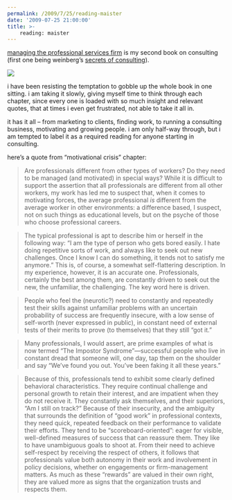 ```yaml
---
permalink: /2009/7/25/reading-maister
date: '2009-07-25 21:00:00'
title: >-
    reading: maister
---
```


[managing the professional services
firm](http://www.amazon.com/Managing-Professional-Service-David-Maister/dp/0684834316/)
is my second book on consulting (first one being weinberg’s [secrets of
consulting](http://www.amazon.com/Secrets-Consulting-Giving-Getting-Successfully/dp/0932633013/)).

<img src="/assets/2009/7/25/mpsf.jpg" data-align="right" data-hspace="10" />

i have been resisting the temptation to gobble up the whole book in one
sitting. i am taking it slowly, giving myself time to think through each
chapter, since every one is loaded with so much insight and relevant
quotes, that at times i even get frustrated, not able to take it all in.

it has it all – from marketing to clients, finding work, to running a
consulting business, motivating and growing people. i am only half-way
through, but i am tempted to label it as a required reading for anyone
starting in consulting.

here’s a quote from “motivational crisis” chapter:

> Are professionals different from other types of workers? Do they need
> to be managed (and motivated) in special ways? While it is difficult
> to support the assertion that all professionals are different from all
> other workers, my work has led me to suspect that, when it comes to
> motivating forces, the average professional *is* different from the
> average worker in other environments: a difference based, I suspect,
> not on such things as educational levels, but on the psyche of those
> who choose professional careers.

> The typical professional is apt to describe him or herself in the
> following way: “I am the type of person who gets bored easily. I hate
> doing repetitive sorts of work, and always like to seek out new
> challenges. Once I know I can do something, it tends not to satisfy me
> anymore.” This is, of course, a somewhat self-flattering description.
> In my experience, however, it is an accurate one. Professionals,
> certainly the best among them, are constantly driven to seek out the
> new, the unfamiliar, the challenging. The key word here is driven.

> People who feel the (neurotic?) need to constantly and repeatedly test
> their skills against unfamiliar problems with an uncertain probability
> of success are frequently insecure, with a low sense of self-worth
> (never expressed in public), in constant need of external tests of
> their merits to prove (to themselves) that they still “got it.”

> Many professionals, I would assert, are prime examples of what is now
> termed “The Impostor Syndrome”—successful people who live in constant
> dread that someone will, one day, tap them on the shoulder and say
> “We’ve found you out. You’ve been faking it all these years.”

> Because of this, professionals tend to exhibit some clearly defined
> behavioral characteristics. They require continual challenge and
> personal growth to retain their interest, and are impatient when they
> do not receive it. They constantly ask themselves, and their
> superiors, “Am I still on track?” Because of their insecurity, and the
> ambiguity that surrounds the definition of “good work” in professional
> contexts, they need quick, repeated feedback on their performance to
> validate their efforts. They tend to be “scoreboard-oriented”: eager
> for visible, well-defined measures of success that can reassure them.
> They like to have unambiguous goals to shoot at. From their need to
> achieve self-respect by receiving the respect of others, it follows
> that professionals value both autonomy in their work and involvement
> in policy decisions, whether on engagements or firm-management
> matters. As much as these “rewards” are valued in their own right,
> they are valued more as signs that the organization trusts and
> respects them.
